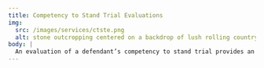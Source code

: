 ```yaml
---
title: Competency to Stand Trial Evaluations
img:
  src: /images/services/ctste.png
  alt: stone outcropping centered on a backdrop of lush rolling countryside on a cloudy day.
body: |
  An evaluation of a defendant’s competency to stand trial provides an opinion on whether, (due to mental illness or developmental disorder) a defendant lacks a factual and rational understanding of the proceedings against them, and/or does not possess the ability to consult with legal counsel and assist in their own defense. While most initial competency evaluations are conducted by state evaluators, the court may specifically request a private evaluator to conduct the evaluation. It is also common for private evaluators to conduct second-opinion evaluations, when an objection is raised regarding the initial report.
---
```

